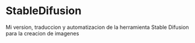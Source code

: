 # StableDifusion
Mi version, traduccion y automatizacion de la herramienta Stable Difusion para la creacion de imagenes 
